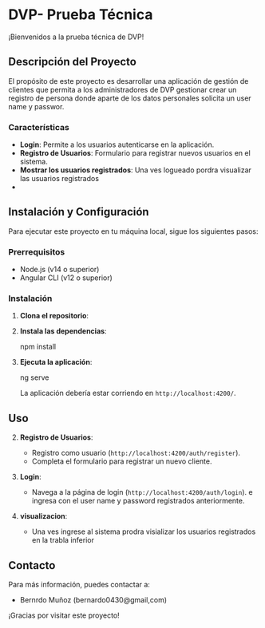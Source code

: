 # DVP- Prueba Técnica

¡Bienvenidos a la prueba técnica de DVP!



## Descripción del Proyecto

El propósito de este proyecto es desarrollar una aplicación de gestión de clientes que permita a los administradores de DVP gestionar crear un registro de persona donde aparte de los datos personales solicita un user name y passwor.

### Características

- **Login**: Permite a los usuarios autenticarse en la aplicación.
- **Registro de Usuarios**: Formulario para registrar nuevos usuarios en el sistema.
- **Mostrar los usuarios registrados**: Una ves logueado pordra visualizar las usuarios registrados
-

## Instalación y Configuración

Para ejecutar este proyecto en tu máquina local, sigue los siguientes pasos:

### Prerrequisitos

- Node.js (v14 o superior)
- Angular CLI (v12 o superior)

### Instalación

1. **Clona el repositorio**:


2. **Instala las dependencias**:

   
    npm install
   

3. **Ejecuta la aplicación**:

    ng serve
   

    La aplicación debería estar corriendo en `http://localhost:4200/`.

## Uso

2. **Registro de Usuarios**:
   - Registro como usuario  (`http://localhost:4200/auth/register`).
   - Completa el formulario para registrar un nuevo cliente.
2. **Login**:
   - Navega a la página de login (`http://localhost:4200/auth/login`).
     e ingresa con el user name y password registrados anteriormente.

3. **visualizacion**:
   - Una ves ingrese al sistema prodra visializar los usuarios registrados en la trabla inferior


## Contacto

Para más información, puedes contactar a:

- Bernrdo Muñoz (bernardo0430@gmail,com)

¡Gracias por visitar este proyecto!

